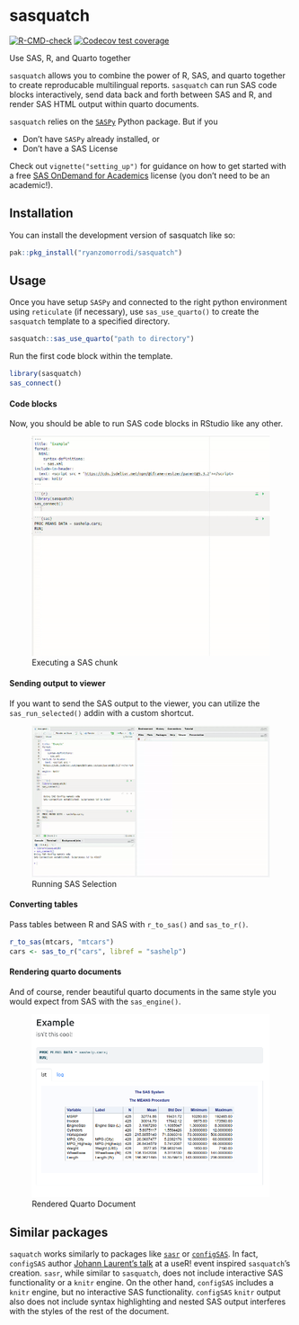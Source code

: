 
<!-- README.md is generated from README.Rmd. Please edit that file -->

# sasquatch

<!-- badges: start -->

[![R-CMD-check](https://github.com/ryanzomorrodi/sasr/actions/workflows/R-CMD-check.yaml/badge.svg)](https://github.com/ryanzomorrodi/sasr/actions/workflows/R-CMD-check.yaml)
[![Codecov test
coverage](https://codecov.io/gh/ryanzomorrodi/healthatlas/branch/main/graph/badge.svg)](https://app.codecov.io/gh/ryanzomorrodi/healthatlas?branch=main)
<!-- badges: end -->

Use SAS, R, and Quarto together

`sasquatch` allows you to combine the power of R, SAS, and quarto
together to create reproducable multilingual reports. `sasquatch` can
run SAS code blocks interactively, send data back and forth between SAS
and R, and render SAS HTML output within quarto documents.

`sasquatch` relies on the
[`SASPy`](https://sassoftware.github.io/saspy/) Python package. But if
you

- Don’t have `SASPy` already installed, or  
- Don’t have a SAS License

Check out `vignette("setting_up")` for guidance on how to get started
with a free [SAS OnDemand for
Academics](https://www.sas.com/en_us/software/on-demand-for-academics)
license (you don’t need to be an academic!).

## Installation

You can install the development version of sasquatch like so:

``` r
pak::pkg_install("ryanzomorrodi/sasquatch")
```

## Usage

Once you have setup `SASPy` and connected to the right python
environment using `reticulate` (if necessary), use `sas_use_quarto()` to
create the `sasquatch` template to a specified directory.

``` r
sasquatch::sas_use_quarto("path to directory")
```

Run the first code block within the template.

``` r
library(sasquatch)
sas_connect()
```

#### Code blocks

Now, you should be able to run SAS code blocks in RStudio like any
other.

<figure>
<img src="man/figures/run_sas_chunk.gif" alt="Executing a SAS chunk" />
<figcaption aria-hidden="true">Executing a SAS chunk</figcaption>
</figure>

#### Sending output to viewer

If you want to send the SAS output to the viewer, you can utilize the
`sas_run_selected()` addin with a custom shortcut.

<figure>
<img src="man/figures/run_sas_selected.gif"
alt="Running SAS Selection" />
<figcaption aria-hidden="true">Running SAS Selection</figcaption>
</figure>

#### Converting tables

Pass tables between R and SAS with `r_to_sas()` and `sas_to_r()`.

``` r
r_to_sas(mtcars, "mtcars")
cars <- sas_to_r("cars", libref = "sashelp")
```

#### Rendering quarto documents

And of course, render beautiful quarto documents in the same style you
would expect from SAS with the `sas_engine()`.

<figure>
<img src="man/figures/rendered_quarto.png"
alt="Rendered Quarto Document" />
<figcaption aria-hidden="true">Rendered Quarto Document</figcaption>
</figure>

## Similar packages

`saquatch` works similarly to packages like
[`sasr`](https://sassoftware.github.io/saspy/) or
[`configSAS`](https://github.com/baselr/configSAS). In fact, `configSAS`
author [Johann Laurent’s
talk](https://www.youtube.com/watch?v=4c9T6-__vI8) at a useR! event
inspired `sasquatch`’s creation. `sasr`, while similar to `sasquatch`,
does not include interactive SAS functionality or a `knitr` engine. On
the other hand, `configSAS` includes a `knitr` engine, but no
interactive SAS functionality. `configSAS` `knitr` output also does not
include syntax highlighting and nested SAS output interferes with the
styles of the rest of the document.
